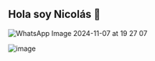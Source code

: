 ## Hola soy Nicolás 👋

![WhatsApp Image 2024-11-07 at 19 27 07](https://github.com/user-attachments/assets/b0882c47-608d-48d1-8977-6dcf922dd04f)


![image](https://github.com/user-attachments/assets/44f2fb36-5327-44e0-b74f-31ad1c258082)


<!--
**Nicobonigit/Nicobonigit** is a ✨ _special_ ✨ repository because its `README.md` (this file) appears on your GitHub profile.

Here are some ideas to get you started:

- 🔭 I’m currently working on ...
- 🌱 I’m currently learning ...
- 👯 I’m looking to collaborate on ...
- 🤔 I’m looking for help with ...
- 💬 Ask me about ...
- 📫 How to reach me: ...
- 😄 Pronouns: ...
- ⚡ Fun fact: ...
-->
